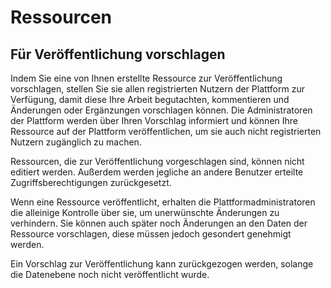 # Ressourcen

## Für Veröffentlichung vorschlagen

Indem Sie eine von Ihnen erstellte Ressource zur Veröffentlichung vorschlagen, stellen Sie sie allen registrierten Nutzern der Plattform zur Verfügung, damit diese Ihre Arbeit begutachten, kommentieren und Änderungen oder Ergänzungen vorschlagen können. Die Administratoren der Plattform werden über Ihren Vorschlag informiert und können Ihre Ressource auf der Plattform veröffentlichen, um sie auch nicht registrierten Nutzern zugänglich zu machen.

Ressourcen, die zur Veröffentlichung vorgeschlagen sind, können nicht editiert werden. Außerdem werden jegliche an andere Benutzer erteilte Zugriffsberechtigungen zurückgesetzt.

Wenn eine Ressource veröffentlicht, erhalten die Plattformadministratoren die alleinige Kontrolle über sie, um unerwünschte Änderungen zu verhindern. Sie können auch später noch Änderungen an den Daten der Ressource vorschlagen, diese müssen jedoch gesondert genehmigt werden.

Ein Vorschlag zur Veröffentlichung kann zurückgezogen werden, solange die Datenebene noch nicht veröffentlicht wurde.
